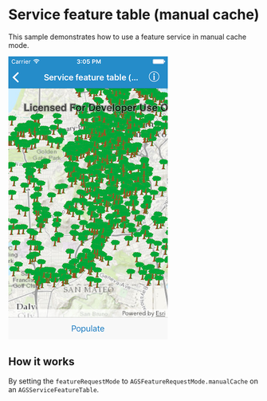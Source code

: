 # Service feature table (manual cache)

This sample demonstrates how to use a feature service in manual cache
mode.

![](image1.png)

## How it works

By setting the `featureRequestMode` to
`AGSFeatureRequestMode.manualCache` on an `AGSServiceFeatureTable`.
